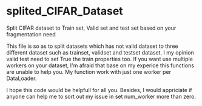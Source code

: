 # splited_CIFAR_Dataset
Split CIFAR dataset to Train set, Valid set and test set based on your fragmentation need

This file is so as to split datasets which has not valid dataset to three different dataset such as trainset, validset and testset dataset.
I my opinion valid test need to set True the train properties too.
If you want use multiple workers on your dataset, I'm afraid that base on my experice this functions are unable to help you.
My function work with just one worker per DataLoader.

I hope this code would be helpfull for all you. Besides, I would appriciate if anyone can help me to sort out my issue in set num_worker more than zero.
